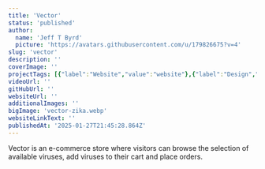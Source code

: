 ```yaml
---
title: 'Vector'
status: 'published'
author:
  name: 'Jeff T Byrd'
  picture: 'https://avatars.githubusercontent.com/u/179826675?v=4'
slug: 'vector'
description: ''
coverImage: ''
projectTags: [{"label":"Website","value":"website"},{"label":"Design","value":"design"}]
videoUrl: ''
gitHubUrl: ''
websiteUrl: ''
additionalImages: ''
bigImage: 'vector-zika.webp'
websiteLinkText: ''
publishedAt: '2025-01-27T21:45:28.864Z'
---
```


Vector is an e-commerce store where visitors can browse the selection of available viruses, add viruses to their cart and place orders.